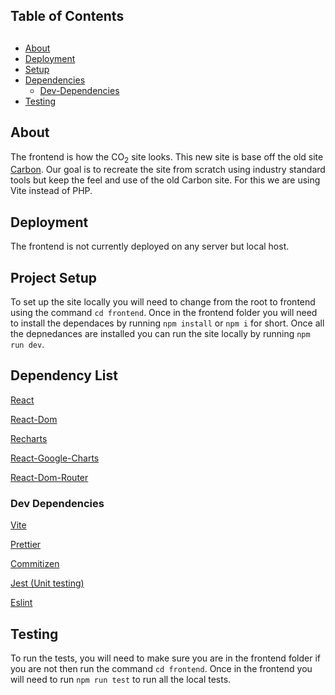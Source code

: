 ## Table of Contents

## 
- [About](#about)
- [Deployment](#webhook-deployment)
- [Setup](#setup)
- [Dependencies](#dependencies)
    + [Dev-Dependencies](#dev-dependencies)
- [Testing](#testing)


## About <a name="about"></a>
The frontend is how the CO<sub>2</sub> site looks. This new site is base off the old site [Carbon](https://carbon.op-bit.nz). Our goal is to recreate the site from scratch using industry standard tools but keep the feel and use of the old Carbon site. For this we are using Vite instead of PHP.

## Deployment <a name="webhook-deployment"></a>
The frontend is not currently deployed on any server but local host.

## Project Setup <a name="setup"></a>
To set up the site locally you will need to change from the root to frontend using the command `cd frontend`. Once in the frontend folder you will need to install the dependaces by running `npm install` or `npm i` for short. Once all the depnedances are installed you can run the site locally by running `npm run dev`.

## Dependency List <a name="dependencies"></a>
[React](https://react.dev)

[React-Dom](https://www.npmjs.com/package/react-dom)

[Recharts](https://recharts.org/en-US/)

[React-Google-Charts](https://www.react-google-charts.com)

[React-Dom-Router](https://reactrouter.com/en/main)

### Dev Dependencies <a name="dev-dependencies"></a>
[Vite](https://vitejs.dev)

[Prettier](https://prettier.io/)

[Commitizen](https://www.npmjs.com/package/commitizen)  

[Jest (Unit testing)](https://jestjs.io/) 

[Eslint](https://eslint.org)

## Testing <a name="testing"></a>
To run the tests, you will need to make sure you are in the frontend folder if you are not then run the command `cd frontend`. Once in the frontend you will need to run `npm run test` to run all the local tests.